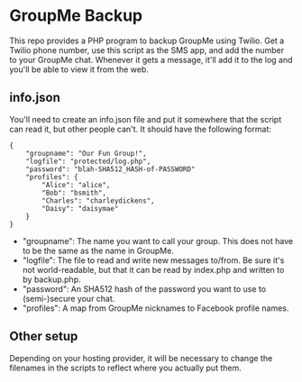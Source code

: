 GroupMe Backup
==============

This repo provides a PHP program to backup GroupMe using Twilio. Get a Twilio phone number, use this script as the SMS app, and add the number to your GroupMe chat. Whenever it gets a message, it'll add it to the log and you'll be able to view it from the web. 

info.json
---------

You'll need to create an info.json file and put it somewhere that the script can read it, but other people can't. It should have the following format:

    {
        "groupname": "Our Fun Group!",
        "logfile": "protected/log.php",
        "password": "blah-SHA512_HASH-of-PASSWORD"
        "profiles": {
            "Alice": "alice",
            "Bob": "bsmith",
            "Charles": "charleydickens",
            "Daisy": "daisymae"
        }
    }

- "groupname": The name you want to call your group. This does not have to be the same as the name in GroupMe.
- "logfile": The file to read and write new messages to/from. Be sure it's not world-readable, but that it can be read by index.php and written to by backup.php.
- "password": An SHA512 hash of the password you want to use to (semi-)secure your chat.
- "profiles": A map from GroupMe nicknames to Facebook profile names.

Other setup
-----------

Depending on your hosting provider, it will be necessary to change the filenames
in the scripts to reflect where you actually put them.

